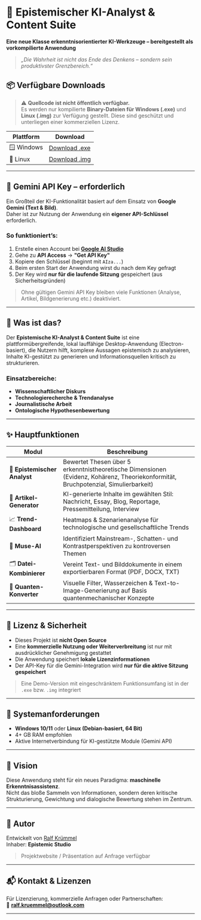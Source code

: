 # 🧠 Epistemischer KI-Analyst & Content Suite

**Eine neue Klasse erkenntnisorientierter KI-Werkzeuge – bereitgestellt als vorkompilierte Anwendung**

> _„Die Wahrheit ist nicht das Ende des Denkens – sondern sein produktivster Grenzbereich.“_

## 📦 Verfügbare Downloads

> ⚠️ **Quellcode ist nicht öffentlich verfügbar.**  
> Es werden nur kompilierte **Binary-Dateien für Windows (.exe)** und **Linux (.img)** zur Verfügung gestellt. Diese sind geschützt und unterliegen einer kommerziellen Lizenz.

| Plattform | Download |
|----------|----------|
| 🪟 Windows | [Download .exe](https://drive.google.com/file/d/1qApqDuXs-1fiKmZrJclUpDpsATMQOolr/view?usp=drive_link) |
| 🐧 Linux   | [Download .img](https://drive.google.com/file/d/1FhNXrqBIRJ7OLjAJM52We1bg6IMnpPrT/view?usp=sharing) |

---
## 🔑 Gemini API Key – erforderlich

Ein Großteil der KI-Funktionalität basiert auf dem Einsatz von **Google Gemini (Text & Bild)**.  
Daher ist zur Nutzung der Anwendung ein **eigener API-Schlüssel** erforderlich.

### So funktioniert’s:

1. Erstelle einen Account bei **[Google AI Studio](https://makersuite.google.com/app)**  
2. Gehe zu **API Access** → **"Get API Key"**
3. Kopiere den Schlüssel (beginnt mit `AIza...`)
4. Beim ersten Start der Anwendung wirst du nach dem Key gefragt
5. Der Key wird **nur für die laufende Sitzung** gespeichert (aus Sicherheitsgründen)

> Ohne gültigen Gemini API Key bleiben viele Funktionen (Analyse, Artikel, Bildgenerierung etc.) deaktiviert.

---
## 🧩 Was ist das?

Der **Epistemische KI-Analyst & Content Suite** ist eine plattformübergreifende, lokal lauffähige Desktop-Anwendung (Electron-basiert), die Nutzern hilft, komplexe Aussagen epistemisch zu analysieren, Inhalte KI-gestützt zu generieren und Informationsquellen kritisch zu strukturieren.

### Einsatzbereiche:

- **Wissenschaftlicher Diskurs**
- **Technologierecherche & Trendanalyse**
- **Journalistische Arbeit**
- **Ontologische Hypothesenbewertung**

---

## ✨ Hauptfunktionen

| Modul | Beschreibung |
|-------|--------------|
| 🧠 **Epistemischer Analyst** | Bewertet Thesen über 5 erkenntnistheoretische Dimensionen (Evidenz, Kohärenz, Theoriekonformität, Bruchpotenzial, Simulierbarkeit) |
| 📰 **Artikel-Generator** | KI-generierte Inhalte im gewählten Stil: Nachricht, Essay, Blog, Reportage, Pressemitteilung, Interview |
| 📈 **Trend-Dashboard** | Heatmaps & Szenarienanalyse für technologische und gesellschaftliche Trends |
| 🧭 **Muse-AI** | Identifiziert Mainstream-, Schatten- und Kontrastperspektiven zu kontroversen Themen |
| 🗂 **Datei-Kombinierer** | Vereint Text- und Bilddokumente in einem exportierbaren Format (PDF, DOCX, TXT) |
| 🔬 **Quanten-Konverter** | Visuelle Filter, Wasserzeichen & Text-to-Image-Generierung auf Basis quantenmechanischer Konzepte |

---

## 🔐 Lizenz & Sicherheit

- Dieses Projekt ist **nicht Open Source**
- Eine **kommerzielle Nutzung oder Weiterverbreitung** ist nur mit ausdrücklicher Genehmigung gestattet
- Die Anwendung speichert **lokale Lizenzinformationen**
- Der API-Key für die Gemini-Integration wird **nur für die aktive Sitzung gespeichert**

> Eine Demo-Version mit eingeschränktem Funktionsumfang ist in der `.exe` bzw. `.img` integriert

---

## 🧪 Systemanforderungen

- **Windows 10/11** oder **Linux (Debian-basiert, 64 Bit)**
- 4+ GB RAM empfohlen
- Aktive Internetverbindung für KI-gestützte Module (Gemini API)

---

## 🧠 Vision

Diese Anwendung steht für ein neues Paradigma: **maschinelle Erkenntnisassistenz**.  
Nicht das bloße Sammeln von Informationen, sondern deren kritische Strukturierung, Gewichtung und dialogische Bewertung stehen im Zentrum.

---

## 👤 Autor

Entwickelt von [Ralf Krümmel](mailto:ralf.kruemmel@outlook.com)  
Inhaber: **Epistemic Studio**

> Projektwebsite / Präsentation auf Anfrage verfügbar

---

## 📬 Kontakt & Lizenzen

Für Lizenzierung, kommerzielle Anfragen oder Partnerschaften:  
📧 **ralf.kruemmel@outlook.com**

---

